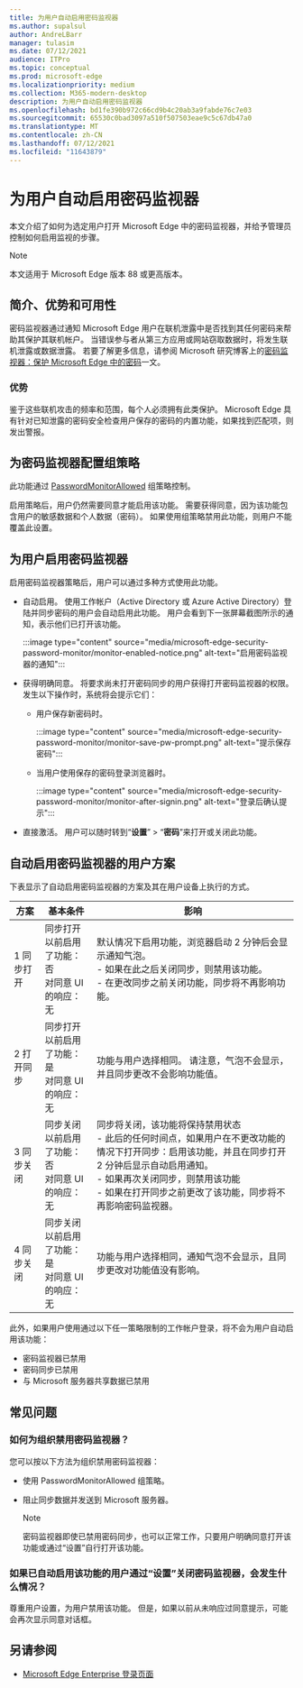 ```yaml
---
title: 为用户自动启用密码监视器
ms.author: supalsul
author: AndreLBarr
manager: tulasim
ms.date: 07/12/2021
audience: ITPro
ms.topic: conceptual
ms.prod: microsoft-edge
ms.localizationpriority: medium
ms.collection: M365-modern-desktop
description: 为用户自动启用密码监视器
ms.openlocfilehash: bd1fe390b972c66cd9b4c20ab3a9fabde76c7e03
ms.sourcegitcommit: 65530c0bad3097a510f507503eae9c5c67db47a0
ms.translationtype: MT
ms.contentlocale: zh-CN
ms.lasthandoff: 07/12/2021
ms.locfileid: "11643879"
---
```

# <a name="password-monitor-auto-enabled-for-users"></a>为用户自动启用密码监视器

本文介绍了如何为选定用户打开 Microsoft Edge 中的密码监视器，并给予管理员控制如何启用监视的步骤。

> [!NOTE]
> 本文适用于 Microsoft Edge 版本 88 或更高版本。

## <a name="introduction-benefits-and-availability"></a>简介、优势和可用性

密码监视器通过通知 Microsoft Edge 用户在联机泄露中是否找到其任何密码来帮助其保护其联机帐户。 当错误参与者从第三方应用或网站窃取数据时，将发生联机泄露或数据泄露。 若要了解更多信息，请参阅 Microsoft 研究博客上的[密码监视器：保护 Microsoft Edge 中的密码](https://www.microsoft.com/research/blog/password-monitor-safeguarding-passwords-in-microsoft-edge/)一文。

### <a name="benefits"></a>优势

鉴于这些联机攻击的频率和范围，每个人必须拥有此类保护。 Microsoft Edge 具有针对已知泄露的密码安全检查用户保存的密码的内置功能，如果找到匹配项，则发出警报。  

## <a name="configure-group-policy-for-password-monitor"></a>为密码监视器配置组策略

此功能通过 [PasswordMonitorAllowed](./microsoft-edge-policies.md#passwordmonitorallowed) 组策略控制。

启用策略后，用户仍然需要同意才能启用该功能。 需要获得同意，因为该功能包含用户的敏感数据和个人数据（密码）。 如果使用组策略禁用此功能，则用户不能覆盖此设置。  

## <a name="enabling-password-monitor-for-users"></a>为用户启用密码监视器

启用密码监视器策略后，用户可以通过多种方式使用此功能。

- 自动启用。 使用工作帐户（Active Directory 或 Azure Active Directory）登陆并同步密码的用户会自动启用此功能。 用户会看到下一张屏幕截图所示的通知，表示他们已打开该功能。

  :::image type="content" source="media/microsoft-edge-security-password-monitor/monitor-enabled-notice.png" alt-text="启用密码监视器的通知":::

-  获得明确同意。 将要求尚未打开密码同步的用户获得打开密码监视器的权限。 发生以下操作时，系统将会提示它们：
   - 用户保存新密码时。
 
     :::image type="content" source="media/microsoft-edge-security-password-monitor/monitor-save-pw-prompt.png" alt-text="提示保存密码":::

   - 当用户使用保存的密码登录浏览器时。
  
     :::image type="content" source="media/microsoft-edge-security-password-monitor/monitor-after-signin.png" alt-text="登录后确认提示":::
   
- 直接激活。 用户可以随时转到“**设置**” > “**密码**”来打开或关闭此功能。

## <a name="user-scenarios-with-password-monitor-auto-enabled"></a>自动启用密码监视器的用户方案

下表显示了自动启用密码监视器的方案及其在用户设备上执行的方式。

| 方案 | 基本条件 | 影响 |
|--|--|--|
| 1 同步打开 | 同步打开<br>以前启用了功能：否<br>对同意 UI 的响应：无 | 默认情况下启用功能，浏览器启动 2 分钟后会显示通知气泡。<br>- 如果在此之后关闭同步，则禁用该功能。<br>- 在更改同步之前关闭功能，同步将不再影响功能。   |
| 2 打开同步 | 同步打开<br>以前启用了功能：是<br>对同意 UI 的响应：无 | 功能与用户选择相同。  请注意，气泡不会显示，并且同步更改不会影响功能值。|
| 3 同步关闭 | 同步关闭<br>以前启用了功能：否<br>对同意 UI 的响应：无 | 同步将关闭，该功能将保持禁用状态<br>- 此后的任何时间点，如果用户在不更改功能的情况下打开同步：启用该功能，并且在同步打开 2 分钟后显示自动启用通知。 <br> - 如果再次关闭同步，则禁用该功能 <br>- 如果在打开同步之前更改了该功能，同步将不再影响密码监视器。  |  
| 4 同步关闭 | 同步关闭<br>以前启用了功能：是<br>对同意 UI 的响应：无 | 功能与用户选择相同，通知气泡不会显示，且同步更改对功能值没有影响。  |

此外，如果用户使用通过以下任一策略限制的工作帐户登录，将不会为用户自动启用该功能：

- 密码监视器已禁用  
- 密码同步已禁用
- 与 Microsoft 服务器共享数据已禁用

## <a name="frequently-asked-questions"></a>常见问题

### <a name="how-can-password-monitor-be-disabled-for-my-organization"></a>如何为组织禁用密码监视器？

您可以按以下方法为组织禁用密码监视器：
- 使用 PasswordMonitorAllowed 组策略。
- 阻止同步数据并发送到 Microsoft 服务器。

  > [!NOTE]
  > 密码监视器即使已禁用密码同步，也可以正常工作，只要用户明确同意打开该功能或通过“设置”自行打开该功能。

### <a name="what-happens-if-a-user-for-whom-the-feature-has-been-auto-enabled-turns-password-monitor-off-via-settings"></a>如果已自动启用该功能的用户通过“设置”关闭密码监视器，会发生什么情况？

尊重用户设置，为用户禁用该功能。 但是，如果以前从未响应过同意提示，可能会再次显示同意对话框。

## <a name="see-also"></a>另请参阅

- [Microsoft Edge Enterprise 登录页面](https://aka.ms/EdgeEnterprise)